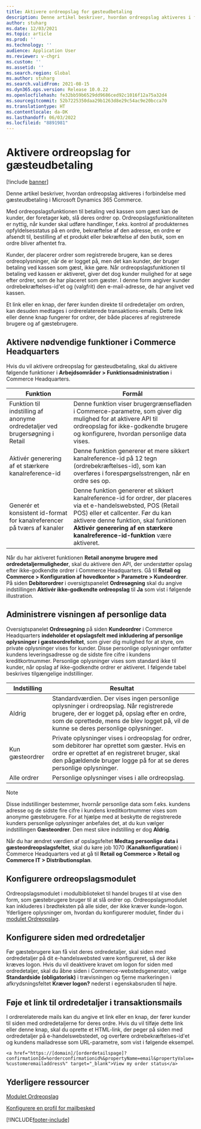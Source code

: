 ```yaml
---
title: Aktivere ordreopslag for gæsteudbetaling
description: Denne artikel beskriver, hvordan ordreopslag aktiveres i forbindelse med gæsteudbetaling i Microsoft Dynamics 365 Commerce.
author: stuharg
ms.date: 12/03/2021
ms.topic: article
ms.prod: ''
ms.technology: ''
audience: Application User
ms.reviewer: v-chgri
ms.custom: ''
ms.assetid: ''
ms.search.region: Global
ms.author: stuharg
ms.search.validFrom: 2021-08-15
ms.dyn365.ops.version: Release 10.0.22
ms.openlocfilehash: fe32bb59b6529dd9686ced92c1016f12a75a32d4
ms.sourcegitcommit: 52b7225350daa29b1263d8e29c54ac9e20bcca70
ms.translationtype: HT
ms.contentlocale: da-DK
ms.lasthandoff: 06/03/2022
ms.locfileid: "8891981"
---
```

# <a name="enable-order-lookup-for-guest-checkouts"></a>Aktivere ordreopslag for gæsteudbetaling

[!include [banner](includes/banner.md)]

Denne artikel beskriver, hvordan ordreopslag aktiveres i forbindelse med gæsteudbetaling i Microsoft Dynamics 365 Commerce.

Med ordreopslagsfunktionen til betaling ved kassen som gæst kan de kunder, der foretager køb, slå deres ordrer op. Ordreopslagsfunktionaliteten er nyttig, når kunder skal udføre handlinger, f.eks. kontrol af produkternes opfyldelsesstatus på en ordre, bekræftelse af den adresse, en ordre er afsendt til, bestilling af et produkt eller bekræftelse af den butik, som en ordre bliver afhentet fra.

Kunder, der placerer ordrer som registrerede brugere, kan se deres ordreoplysninger, når de er logget på, men det kan kunder, der bruger betaling ved kassen som gæst, ikke gøre. Når ordreopslagsfunktionen til betaling ved kassen er aktiveret, giver det dog kunder mulighed for at søge efter ordrer, som de har placeret som gæster. I denne form angiver kunder ordrebekræftelses-id'et og (valgfrit) den e-mail-adresse, de har angivet ved kassen.

Et link eller en knap, der fører kunden direkte til ordredetaljer om ordren, kan desuden medtages i ordrerelaterede transaktions-emails. Dette link eller denne knap fungerer for ordrer, der både placeres af registrerede brugere og af gæstebrugere.

## <a name="turn-on-necessary-features-in-commerce-headquarters"></a>Aktivere nødvendige funktioner i Commerce Headquarters

Hvis du vil aktivere ordreopslag for gæsteudbetaling, skal du aktivere følgende funktioner i **Arbejdsområder \> Funktionsadministration** i Commerce Headquarters.

| Funktion | Formål |
|---------|---------|
| Funktion til indstilling af anonyme ordredetaljer ved brugersøgning i Retail | Denne funktion viser brugergrænsefladen i Commerce-parametre, som giver dig mulighed for at aktivere API til ordreopslag for ikke-godkendte brugere og konfigurere, hvordan personlige data vises. |
| Aktivér generering af et stærkere kanalreference-id | Denne funktion genererer et mere sikkert kanalreference-id på 12 tegn (ordrebekræftelses-id), som kan overføres i forespørgselsstrengen, når en ordre ses op. |
| Generér et konsistent id-format for kanalreferencer på tværs af kanaler | Denne funktion genererer et sikkert kanalreference-id for ordrer, der placeres via et e-handelswebsted, POS (Retail POS) eller et callcenter. Før du kan aktivere denne funktion, skal funktionen **Aktivér generering af en stærkere kanalreference-id-funktion** være aktiveret. |

Når du har aktiveret funktionen **Retail anonyme brugere med ordredetaljermuligheder**, skal du aktivere den API, der understøtter opslag efter ikke-godkendte ordrer i Commerce Headquarters. Gå til **Retail og Commerce \> Konfiguration af hovedkontor \> Parametre \> Kundeordrer**. På siden **Debitorordrer** i oversigtspanelet **Ordresøgning** skal du angive indstillingen **Aktivér ikke-godkendte ordreopslag** til **Ja** som vist i følgende illustration.

## <a name="manage-the-display-of-personal-data"></a>Administrere visningen af personlige data

Oversigtspanelet **Ordresøgning** på siden **Kundeordrer** i Commerce Headquarters **indeholder et opslagsfelt med inkludering af personlige oplysninger i gæsteordrefeltet**, som giver dig mulighed for at styre, om private oplysninger vises for kunder. Disse personlige oplysninger omfatter kundens leveringsadresse og de sidste fire cifre i kundens kreditkortnummer. Personlige oplysninger vises som standard ikke til kunder, når opslag af ikke-godkendte ordrer er aktiveret. I følgende tabel beskrives tilgængelige indstillinger.

| Indstilling | Resultat |
|--------|--------|
| Aldrig | Standardværdien. Der vises ingen personlige oplysninger i ordreopslag. Når registrerede brugere, der er logget på, opslag efter en ordre, som de oprettede, mens de blev logget på, vil de kunne se deres personlige oplysninger. |
| Kun gæsteordrer | Private oplysninger vises i ordreopslag for ordrer, som debitorer har oprettet som gæster. Hvis en ordre er oprettet af en registreret bruger, skal den pågældende bruger logge på for at se deres personlige oplysninger. |
| Alle ordrer | Personlige oplysninger vises i alle ordreopslag. |

> [!NOTE]
> Disse indstillinger bestemmer, hvornår personlige data som f.eks. kundens adresse og de sidste fire cifre i kundens kreditkortnummer vises som anonyme gæstebrugere. For at hjælpe med at beskytte de registrerede kunders personlige oplysninger anbefales det, at du kun vælger indstillingen **Gæsteordrer**. Den mest sikre indstilling er dog **Aldrig**.

Når du har ændret værdien af opslagsfeltet **Medtag personlige data i gæsteordreopslagsfeltet**, skal du køre job 1070 (**Kanalkonfiguration**) i Commerce Headquarters ved at gå til **Retail og Commerce \> Retail og Commerce IT \> Distributionsplan**.

## <a name="configure-the-order-lookup-module"></a>Konfigurere ordreopslagsmodulet

Ordreopslagsmodulet i modulbiblioteket til handel bruges til at vise den form, som gæstebrugere bruger til at slå ordrer op. Ordreopslagsmodulet kan inkluderes i brødteksten på alle sider, der ikke kræver kunde-logon. Yderligere oplysninger om, hvordan du konfigurerer modulet, finder du i [modulet Ordreopslag](order-lookup-module.md).

## <a name="configure-the-order-details-page"></a>Konfigurere siden med ordredetaljer

Før gæstebrugere kan få vist deres ordredetaljer, skal siden med ordredetaljer på dit e-handelswebsted være konfigureret, så der ikke kræves logon. Hvis du vil deaktivere kravet om logon for siden med ordredetaljer, skal du åbne siden i Commerce-webstedsgenerator, vælge **Standardside (obligatorisk)** i trævisningen og fjerne markeringen i afkrydsningsfeltet **Kræver logon?** nederst i egenskabsruden til højre.

## <a name="add-a-link-to-order-details-in-transactional-emails"></a>Føje et link til ordredetaljer i transaktionsmails

I ordrerelaterede mails kan du angive et link eller en knap, der fører kunder til siden med ordredetaljerne for deres ordre. Hvis du vil tilføje dette link eller denne knap, skal du oprette et HTML-link, der peger på siden med ordredetaljer på e-handelswebstedet, og overføre ordrebekræftelses-id'et og kundens mailadresse som URL-parametre, som vist i følgende eksempel.

`<a href="https://[domain]/[orderdetailspage]?confirmationId=%orderconfirmationid%&propertyName=email&propertyValue=%customeremailaddress%" target="_blank">View my order status</a>`

## <a name="additional-resources"></a>Yderligere ressourcer

[Modulet Ordreopslag](order-lookup-module.md)

[Konfigurere en profil for mailbesked](email-notification-profiles.md)

[!INCLUDE[footer-include](../includes/footer-banner.md)]

